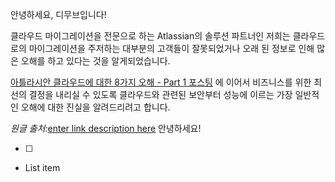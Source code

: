 안녕하세요, 디무브입니다!

클라우드  마이그레이션을  전문으로  하는 Atlassian의  솔루션  파트너인  저희는  클라우드로의  마이그레이션을  주저하는  대부분의  고객들이  잘못되었거나  오래  된  정보로  인해  많은  오해를  하고  있다는  것을  알게되었습니다.

> 

[아틀라시안  클라우드에  대한  8가지  오해  - Part 1  포스팅](http://dmove.co.kr/blog?tpf=board/view&board_code=1&code=389) 에  이어서  비즈니스를  위한  최선의  결정을  내리실  수  있도록  클라우드와  관련된  보안부터  성능에  이르는  가장  일반적인  오해에  대한  진실을  알려드리려고  합니다.

 *원글 출처:*[enter link description here](%E3%85%87%E3%85%87)
안녕하세요!

 - [ ] 
 - List item

<!--stackedit_data:
eyJoaXN0b3J5IjpbMTA3Njg2MDUyMSw2NDExMTYyMjMsOTAyMD
I4Njg2LDM3MzIyMDgzOSwtMTUyNDY0ODkyMiwtNzM5MzAxMTA3
XX0=
-->